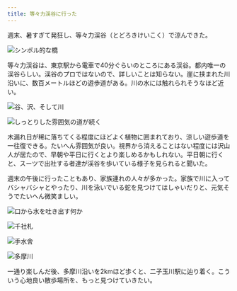 ```yaml
---
title: 等々力渓谷に行った
---
```

週末、暑すぎて発狂し、等々力渓谷（とどろきけいこく）で涼んできた。

![](https://lh3.googleusercontent.com/o0wXZ5M9tQwiQ7yPt6aeLnNE0mTgFb20Y67FJkhIgItNhN7gdkpRggx7cegho4cdS6GRmguzKaD1FLW0gF4-Ufxzzyw-PEg84fP2OiDHImSOTmCbo1fNVQNFsLNMC_mSmPzKL8rksuv4rqBeOS1OT3o "シンボル的な橋")

等々力渓谷は、東京駅から電車で40分ぐらいのところにある渓谷。都内唯一の渓谷らしい。渓谷のプロではないので、詳しいことは知らない。崖に挟まれた川沿いに、数百メートルほどの遊歩道がある。川の水には触れられそうなほど近い。

![](https://lh6.googleusercontent.com/yfhkmKGnJ2kTcWdjts4PEnwjWc0boheuL874fPwjEYEDdQTeGJAJ1GVjpir6vydecgigRpr1O-qDE5qmb6wuDfPl9bSQ4_qRhfQqpSd6JGVaLIDlpk4BxgAQk7_ybWBFSiO8c-PpkvEzWFS_N4RyWZc "谷、沢、そして川")

![](https://lh5.googleusercontent.com/o0-33HEvQjUgbISo6mr9S9X892FwD4NV6bE3hKUJd54xch0uHLas83L_z7r3gCKp0TDxtEj9E_dLm_5-zjXA0J-B4ZklXhUbcAgpvnMPnSNc5X6jKRs_aJ959282DErfb2gpsJKEDuzLTucBcff4CJM "しっとりした雰囲気の道が続く")

木漏れ日が稀に落ちてくる程度にほどよく植物に囲まれており、涼しい遊歩道を一往復できる。たいへん雰囲気が良い。視界から消えることはない程度には沢山人が居たので、早朝や平日に行くとより楽しめるかもしれない。平日朝に行くと、スーツで出社する者達が渓谷を歩いている様子を見られると聞いた。

週末の午後に行ったこともあり、家族連れの人々が多かった。家族で川に入ってバシャバシャとやったり、川を泳いでいる蛇を見つけてはしゃいだりと、元気そうでたいへん微笑ましい。

![](https://lh3.googleusercontent.com/E4eNxEvZmeYEW-3zV9uLFywk1CX2mlk9LKDmUhRCENZbWyz8u32hJyWX9Pox0NHR8MohZom0WObRAyG1oP91hBZHchy8VgZrFjPstxeg9DtPyvqWCWOckBicYIjDuH0KVYzlekQOHMrI0ShWsvQY3v4 "口から水を吐き出す何か")

![](https://lh3.googleusercontent.com/H1iuofhwvKnxN-WBsSHjsN-eXBSFdPMPwtibXptDAoKaW36qCdRi1E84my6g_9eAS5mI7ERkgpKdm1gbb0QchVxzqj5PMtKht9g-iW2CNbw5za5JTuvC_Wh_4X9KV-XzEk38fvUbeRbSDF5CrnzcUWE "千社札")

![](https://lh6.googleusercontent.com/LcWCT5AVLQgXtzcu91jpl8WCWY93EN2lVkIsVrgGs2v_rggcwZlME_OZCURZSVoX6_l2vBZ-mTbXFbGkbvGlk1MqCeOjPeCyS4tv9Mt7aVtqshqDWzp_9iNyht_KTxpix7-KZHVUlrwkj4-734kYQbA "手水舎")

![](https://lh3.googleusercontent.com/ROdRF5wTD4rVhJwh6UGHZOOfptEyyIkTfEcgd3bvwbayhspZXozZ7DsKg0HxLKe8IFBzHlKG5h4OKoXGVPqndNgN9bIvwUTnrsln_DHY18VhG6fVRT7V8m16N9rpwD1SgDfpOBGUOBgam_7lk_GMMfI "多摩川")

一通り楽しんだ後、多摩川沿いを2kmほど歩くと、二子玉川駅に辿り着く。こういう心地良い散歩場所を、もっと見つけていきたい。
